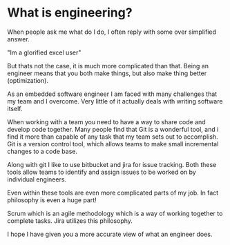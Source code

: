 # What is engineering?

When people ask me what do I do, I often reply with some over simplified answer.

"Im a glorified excel user"

But thats not the case, it is much more complicated than that. Being an engineer means that you both make things, but also make thing better (optimization). 

As an embedded software engineer I am faced with many challenges that my team and I overcome. Very little of it actually deals with writing software itself. 

When working with a team you need to have a way to share code and develop code together. Many people find that Git is a wonderful tool, and i find it more than capable of any task that my team sets out to accomplish. Git is a version control tool, which allows teams to make small incremental changes to a code base.

Along with git I like to use bitbucket and jira for issue tracking. Both these tools allow teams to identify and assign issues to be worked on by individual engineers.

Even within these tools are even more complicated parts of my job. In fact philosophy is even a huge part!

Scrum which is an agile methodology which is a way of working together to complete tasks. Jira utilizes this philosophy.

I hope I have given you a more accurate view of what an engineer does.
